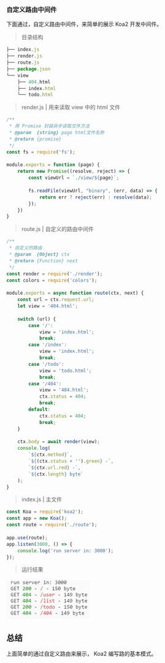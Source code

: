 
### 自定义路由中间件

下面通过，自定义路由中间件，来简单的展示 Koa2 开发中间件。

> 目录结构


```js
├── index.js
├── render.js
├── route.js
├── package.json
└── view
    ├── 404.html
    ├── index.html
    └── todo.html
```

> render.js | 用来读取 view 中的 html 文件

```js
/**
 * 用 Promise 封装异步读取文件方法
 * @param  {string} page html文件名称
 * @return {promise}
 */
const fs = require('fs');

module.exports = function (page) {
    return new Promise((resolve, reject) => {
        const viewUrl = `./view/${page}`;

        fs.readFile(viewUrl, "binary", (err, data) => {
            return err ? reject(err) : resolve(data);
        });
    })
}
```

> route.js | 自定义的路由中间件

```js
/**
 * 自定义的路由
 * @param  {Object} ctx
 * @return {Function} next
 */
const render = require('./render');
const colors = require('colors');

module.exports = async function route(ctx, next) {
    const url = ctx.request.url;
    let view = '404.html';

    switch (url) {
        case '/':
            view = 'index.html';
            break;
        case '/index':
            view = 'index.html';
            break;
        case '/todo':
            view = 'todo.html';
            break;
        case '/404':
            view = '404.html';
            ctx.status = 404;
            break;
        default:
            ctx.status = 404;
            break;
    }

    ctx.body = await render(view);
    console.log(
        `${ctx.method}`,
        `${(ctx.status + '').green} -`,
        `${ctx.url.red} -`,
        `${ctx.length} byte`
    );
}
```

> index.js | 主文件

```js
const Koa = require('koa2');
const app = new Koa();
const route = require('./route');

app.use(route);
app.listen(3000, () => {
    console.log('run server in: 3000');
});
```

> 运行结果

![](../../../resource/20170425205507.png)

## 总结
上面简单的通过自定义路由来展示， Koa2 编写路的基本模式。